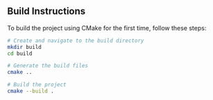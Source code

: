 ## Build Instructions

To build the project using CMake for the first time, follow these steps:

```sh
# Create and navigate to the build directory
mkdir build
cd build

# Generate the build files
cmake ..

# Build the project
cmake --build .
